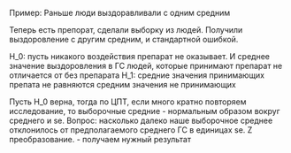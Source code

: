 
Пример:
Раньше люди выздоравливали с одним средним

Теперь есть препорат, сделали выборку из людей. Получили выздоровление с другим средним, и стандартной ошибкой.

H_0: пусть никакого воздействия препарат не оказывает. И среднее значение выздоровления в ГС людей, которые принимают препарат не отличается от без препарата
H_1: средние значения принимающих препата не равняются средним значения не принимающих

Пусть H_0 верна, тогда по ЦПТ, если много кратно повторяем исследование, то выборочные средние - нормальным образом вокруг среднего и se.
Вопрос: насколько далеко наше выборочное среднее отклонилось от предполагаемого среднего ГС в единицах se. Z преобразование. - получаем нужный результат